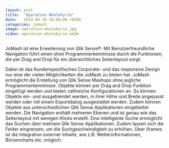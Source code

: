 ```yaml
---
layout: post
title:  "Operation Whalekyrie"
date:   2019-08-30 18:00:00 +0100
categories: jomash
image: operation-whalekyrie.jpg
video: operation-whalekyrie.webm
---
```



JoMash ist eine Erweiterung von Qlik Sense®. Mit Benutzerfreundliche Navigation führt
einen ohne Programmierkenntnisse durch die Funktionen, die per Drag and Drop für ein
übersichtliches Seitenlayout sorgt.

Dabei ist das Kundenspezifisches Corporate- und das
responsive Design nur eine der vielen Möglichkeiten die JoMash zu bieten hat.
JoMash ermöglicht die Erstellung von Qlik Sense Mashups ohne jegliche Programmierkenntnisse.
Objekte können per Drag and Drop Funktion eingefügt werden und bieten zahlreiche
Konfigurationen an. So können Objekte ein- und ausgeblendet werden, in ihrer Höhe und
Breite angepasst werden oder mit einem Exportdialog ausgestattet werden. Zudem können
Objekte aus unterschiedlichen Qlik Sense Applikationen eingebettet werden.
Die Navigation enthält mehreren Ebenen und ist genau wie das Seitenlayout mit wenigen
Klicks erstellt.
Eine intelligente Suche ermöglicht das Suchen über mehrere Qlik Sense Applikationen.
Zudem lassen sich die Felder eingrenzen, um die Suchgeschwindigkeit zu erhöhen.
Über iframes ist die Integration externer Inhalte, wie z.B. Wetterinformationen, Börsencharts
etc. möglich.